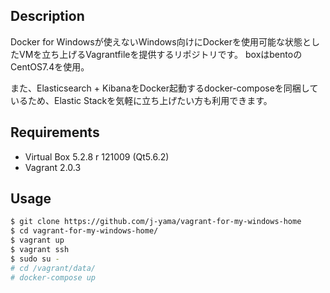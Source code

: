 ## Description
Docker for Windowsが使えないWindows向けにDockerを使用可能な状態としたVMを立ち上げるVagrantfileを提供するリポジトリです。
boxはbentoのCentOS7.4を使用。

また、Elasticsearch + KibanaをDocker起動するdocker-composeを同梱しているため、Elastic Stackを気軽に立ち上げたい方も利用できます。

## Requirements
* Virtual Box 5.2.8 r 121009 (Qt5.6.2)
* Vagrant 2.0.3

## Usage
```bash
$ git clone https://github.com/j-yama/vagrant-for-my-windows-home
$ cd vagrant-for-my-windows-home/
$ vagrant up
$ vagrant ssh
$ sudo su -
# cd /vagrant/data/
# docker-compose up
```
